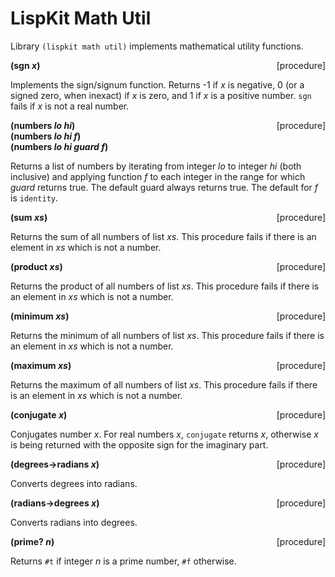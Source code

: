 # LispKit Math Util

Library `(lispkit math util)` implements mathematical utility functions.


**(sgn _x_)** &nbsp;&nbsp;&nbsp; <span style="float:right;text-align:rigth;">[procedure]</span>  

Implements the sign/signum function. Returns -1 if _x_ is negative, 0 (or a signed zero, when inexact) if _x_ is zero, and 1 if _x_ is a positive number. `sgn` fails if _x_ is not a real number.

**(numbers _lo hi_)** &nbsp;&nbsp;&nbsp; <span style="float:right;text-align:rigth;">[procedure]</span>  
**(numbers _lo hi f_)**  
**(numbers _lo hi guard f_)**  

Returns a list of numbers by iterating from integer _lo_ to integer _hi_ (both inclusive) and applying function _f_ to each integer in the range for which _guard_ returns true. The default guard always returns true. The default for _f_ is `identity`.

**(sum _xs_)** &nbsp;&nbsp;&nbsp; <span style="float:right;text-align:rigth;">[procedure]</span>  

Returns the sum of all numbers of list _xs_. This procedure fails if there is an element in _xs_ which is not a number.

**(product _xs_)** &nbsp;&nbsp;&nbsp; <span style="float:right;text-align:rigth;">[procedure]</span>  

Returns the product of all numbers of list _xs_. This procedure fails if there is an element in _xs_ which is not a number.

**(minimum _xs_)** &nbsp;&nbsp;&nbsp; <span style="float:right;text-align:rigth;">[procedure]</span>  

Returns the minimum of all numbers of list _xs_. This procedure fails if there is an element in _xs_ which is not a number.

**(maximum _xs_)** &nbsp;&nbsp;&nbsp; <span style="float:right;text-align:rigth;">[procedure]</span>  

Returns the maximum of all numbers of list _xs_. This procedure fails if there is an element in _xs_ which is not a number.

**(conjugate _x_)** &nbsp;&nbsp;&nbsp; <span style="float:right;text-align:rigth;">[procedure]</span>  

Conjugates number _x_. For real numbers _x_, `conjugate` returns _x_, otherwise _x_ is being returned with the opposite sign for the imaginary part.

**(degrees-\>radians _x_)** &nbsp;&nbsp;&nbsp; <span style="float:right;text-align:rigth;">[procedure]</span>  

Converts degrees into radians.

**(radians-\>degrees _x_)** &nbsp;&nbsp;&nbsp; <span style="float:right;text-align:rigth;">[procedure]</span>  

Converts radians into degrees.

**(prime? _n_)** &nbsp;&nbsp;&nbsp; <span style="float:right;text-align:rigth;">[procedure]</span>  

Returns `#t` if integer _n_ is a prime number, `#f` otherwise.
